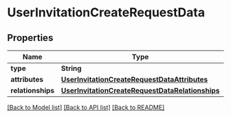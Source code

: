 # UserInvitationCreateRequestData

## Properties
Name | Type | Description | Notes
------------ | ------------- | ------------- | -------------
**type** | **String** |  | 
**attributes** | [**UserInvitationCreateRequestDataAttributes**](UserInvitationCreateRequestDataAttributes.md) |  | 
**relationships** | [**UserInvitationCreateRequestDataRelationships**](UserInvitationCreateRequestDataRelationships.md) |  | [optional] 

[[Back to Model list]](../README.md#documentation-for-models) [[Back to API list]](../README.md#documentation-for-api-endpoints) [[Back to README]](../README.md)


